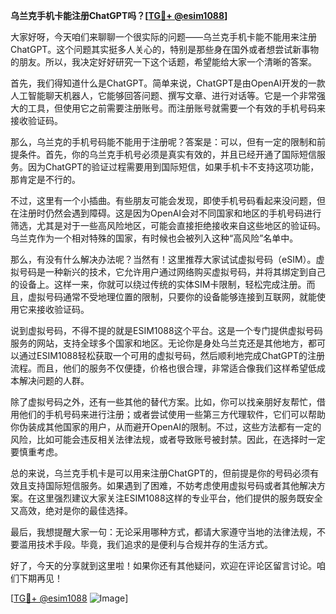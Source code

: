 **乌兰克手机卡能注册ChatGPT吗？[[TG💪+ @esim1088](https://t.me/s/esim1088)]**

大家好呀，今天咱们来聊聊一个很实际的问题——乌兰克手机卡能不能用来注册ChatGPT。这个问题其实挺多人关心的，特别是那些身在国外或者想尝试新事物的朋友。所以，我决定好好研究一下这个话题，希望能给大家一个清晰的答案。

首先，我们得知道什么是ChatGPT。简单来说，ChatGPT是由OpenAI开发的一款人工智能聊天机器人，它能够回答问题、撰写文章、进行对话等。它是一个非常强大的工具，但使用它之前需要注册账号。而注册账号就需要一个有效的手机号码来接收验证码。

那么，乌兰克的手机号码能不能用于注册呢？答案是：可以，但有一定的限制和前提条件。首先，你的乌兰克手机号必须是真实有效的，并且已经开通了国际短信服务。因为ChatGPT的验证过程需要用到国际短信，如果手机卡不支持这项功能，那肯定是不行的。

不过，这里有一个小插曲。有些朋友可能会发现，即使手机号码看起来没问题，但在注册时仍然会遇到障碍。这是因为OpenAI会对不同国家和地区的手机号码进行筛选，尤其是对于一些高风险地区，可能会直接拒绝接收来自这些地区的验证码。乌兰克作为一个相对特殊的国家，有时候也会被列入这种“高风险”名单中。

那么，有没有什么解决办法呢？当然有！这里推荐大家试试虚拟号码（eSIM）。虚拟号码是一种新兴的技术，它允许用户通过网络购买虚拟号码，并将其绑定到自己的设备上。这样一来，你就可以绕过传统的实体SIM卡限制，轻松完成注册。而且，虚拟号码通常不受地理位置的限制，只要你的设备能够连接到互联网，就能使用它来接收验证码。

说到虚拟号码，不得不提的就是ESIM1088这个平台。这是一个专门提供虚拟号码服务的网站，支持全球多个国家和地区。无论你是身处乌兰克还是其他地方，都可以通过ESIM1088轻松获取一个可用的虚拟号码，然后顺利地完成ChatGPT的注册流程。而且，他们的服务不仅便捷，价格也很合理，非常适合像我们这样希望低成本解决问题的人群。

除了虚拟号码之外，还有一些其他的替代方案。比如，你可以找亲朋好友帮忙，借用他们的手机号码来进行注册；或者尝试使用一些第三方代理软件，它们可以帮助你伪装成其他国家的用户，从而避开OpenAI的限制。不过，这些方法都有一定的风险，比如可能会违反相关法律法规，或者导致账号被封禁。因此，在选择时一定要慎重考虑。

总的来说，乌兰克手机卡是可以用来注册ChatGPT的，但前提是你的号码必须有效且支持国际短信服务。如果遇到了困难，不妨考虑使用虚拟号码或者其他解决方案。在这里强烈建议大家关注ESIM1088这样的专业平台，他们提供的服务既安全又高效，绝对是你的最佳选择。

最后，我想提醒大家一句：无论采用哪种方式，都请大家遵守当地的法律法规，不要滥用技术手段。毕竟，我们追求的是便利与合规并存的生活方式。

好了，今天的分享就到这里啦！如果你还有其他疑问，欢迎在评论区留言讨论。咱们下期再见！

[[TG💪+ @esim1088](https://t.me/s/esim1088) ![Image](https://i.postimg.cc/4NQfJmqS/Snipaste-2025-05-13-00-14-12.png)]